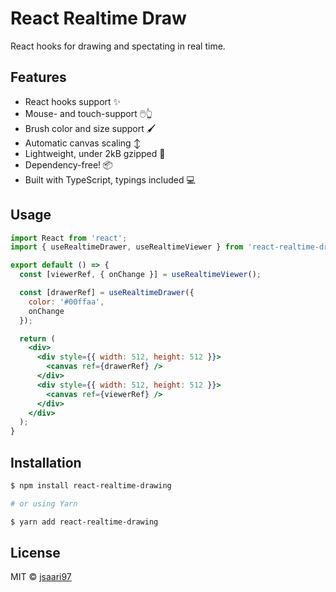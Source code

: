 # React Realtime Draw

React hooks for drawing and spectating in real time.

## Features

- React hooks support :sparkles:
- Mouse- and touch-support :computer_mouse::point_up_2:
- Brush color and size support :paintbrush:
- Automatic canvas scaling :arrow_up_down:
- Lightweight, under 2kB gzipped :rocket:
- Dependency-free! :package:
- Built with TypeScript, typings included :computer:

## Usage

```jsx
import React from 'react';
import { useRealtimeDrawer, useRealtimeViewer } from 'react-realtime-drawing';

export default () => {
  const [viewerRef, { onChange }] = useRealtimeViewer();

  const [drawerRef] = useRealtimeDrawer({
    color: '#00ffaa',
    onChange
  });

  return (
    <div>
      <div style={{ width: 512, height: 512 }}>
        <canvas ref={drawerRef} />
      </div>
      <div style={{ width: 512, height: 512 }}>
        <canvas ref={viewerRef} />
      </div>
    </div>
  );
}
```

## Installation

```bash
$ npm install react-realtime-drawing

# or using Yarn

$ yarn add react-realtime-drawing
```

## License

MIT © [jsaari97](https://github.com/jsaari97)
